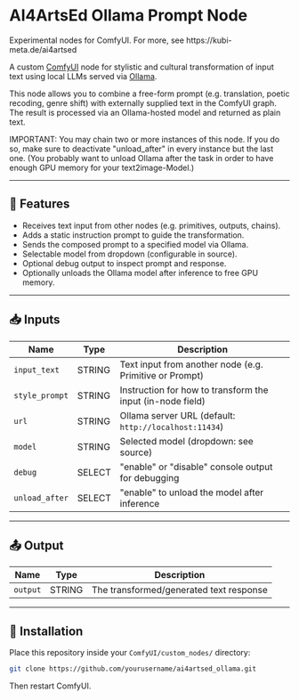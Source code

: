 # AI4ArtsEd Ollama Prompt Node

Experimental nodes for ComfyUI. For more, see https\://kubi-meta.de/ai4artsed

A custom [ComfyUI](https://github.com/comfyanonymous/ComfyUI) node for stylistic and cultural transformation of input text using local LLMs served via [Ollama](https://ollama.com/).

This node allows you to combine a free-form prompt (e.g. translation, poetic recoding, genre shift) with externally supplied text in the ComfyUI graph. The result is processed via an Ollama-hosted model and returned as plain text.

IMPORTANT: You may chain two or more instances of this node. If you do so, make sure to deactivate "unload_after" in every instance but the last one. (You probably want to unload Ollama after the task in order to have enough GPU memory for your text2image-Model.)

---

## 🔧 Features

- Receives text input from other nodes (e.g. primitives, outputs, chains).
- Adds a static instruction prompt to guide the transformation.
- Sends the composed prompt to a specified model via Ollama.
- Selectable model from dropdown (configurable in source).
- Optional debug output to inspect prompt and response.
- Optionally unloads the Ollama model after inference to free GPU memory.

---

## 📥 Inputs

| Name           | Type   | Description                                                |
| -------------- | ------ | ---------------------------------------------------------- |
| `input_text`   | STRING | Text input from another node (e.g. Primitive or Prompt)    |
| `style_prompt` | STRING | Instruction for how to transform the input (in-node field) |
| `url`          | STRING | Ollama server URL (default: `http://localhost:11434`)      |
| `model`        | STRING | Selected model (dropdown: see source)                      |
| `debug`        | SELECT | "enable" or "disable" console output for debugging         |
| `unload_after` | SELECT | "enable" to unload the model after inference               |

---

## 📤 Output

| Name     | Type   | Description                             |
| -------- | ------ | --------------------------------------- |
| `output` | STRING | The transformed/generated text response |

---

## 🚀 Installation

Place this repository inside your `ComfyUI/custom_nodes/` directory:

```bash
git clone https://github.com/yourusername/ai4artsed_ollama.git
```

Then restart ComfyUI.

